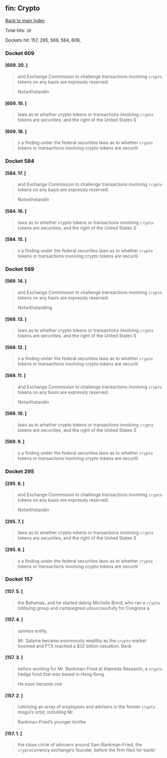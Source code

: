 
## fin: Crypto

[Back to main Index](README.md)

Total hits: `20`

Dockets hit: 157, 295, 569, 584, 609, 

### Docket 609

#### [609. 20. ]
> and Exchange Commission to challenge transactions involving `crypto` tokens on any basis are expressly reserved. 
> 
> Notwithstandin

#### [609. 19. ]
>  laws as to whether crypto tokens or transactions involving `crypto` tokens are securities, and the right of the United States S

#### [609. 18. ]
> s a finding under the federal securities laws as to whether `crypto` tokens or transactions involving crypto tokens are securiti

### Docket 584

#### [584. 17. ]
> and Exchange Commission to challenge transactions involving `crypto` tokens on any basis are expressly reserved. 
> 
> Notwithstandin

#### [584. 16. ]
>  laws as to whether crypto tokens or transactions involving `crypto` tokens are securities, and the right of the United States S

#### [584. 15. ]
> s a finding under the federal securities laws as to whether `crypto` tokens or transactions involving crypto tokens are securiti

### Docket 569

#### [569. 14. ]
> and Exchange Commission to challenge transactions involving `crypto` tokens on any basis are expressly reserved.
> 
> Notwithstanding

#### [569. 13. ]
>  laws as to whether crypto tokens or transactions involving `crypto` tokens are securities, and the right of the United States S

#### [569. 12. ]
> s a finding under the federal securities laws as to whether `crypto` tokens or transactions involving crypto tokens are securiti

#### [569. 11. ]
> and Exchange Commission to challenge transactions involving `crypto` tokens on any basis are expressly reserved. 
> 
> Notwithstandin

#### [569. 10. ]
>  laws as to whether crypto tokens or transactions involving `crypto` tokens are securities, and the right of the United States S

#### [569. 9. ]
> s a finding under the federal securities laws as to whether `crypto` tokens or transactions involving crypto tokens are securiti

### Docket 295

#### [295. 8. ]
> and Exchange Commission to challenge transactions involving `crypto` tokens on any basis are expressly reserved. 
> 
> Notwithstandin

#### [295. 7. ]
>  laws as to whether crypto tokens or transactions involving `crypto` tokens are securities, and the right of the United States S

#### [295. 6. ]
> s a finding under the federal securities laws as to whether `crypto` tokens or transactions involving crypto tokens are securiti

### Docket 157

#### [157. 5. ]
> the Bahamas, and he started dating Michelle Bond, who ran a `crypto` lobbying group and campaigned unsuccessfully for Congress a

#### [157. 4. ]
> usiness entity.
> 
> Mr. Salame became enormously wealthy as the `crypto` market boomed and FTX reached a \$32 billion valuation. Bank

#### [157. 3. ]
> before working for Mr. Bankman-Fried at Alameda Research, a `crypto` hedge fund that was based in Hong Kong.
> 
> He soon became one

#### [157. 2. ]
> rutinizing an array of employees and advisers in the former `crypto` mogul’s orbit, including Mr.
> 
> Bankman-Fried’s younger brothe

#### [157. 1. ]
>  the close circle of advisers around Sam Bankman-Fried, the `crypto`currency exchange’s founder, before the firm filed for bankr
